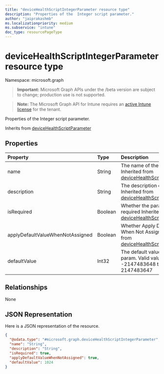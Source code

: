 ```yaml
---
title: "deviceHealthScriptIntegerParameter resource type"
description: "Properties of the  Integer script parameter."
author: "jaiprakashmb"
ms.localizationpriority: medium
ms.subservice: "intune"
doc_type: resourcePageType
---
```


# deviceHealthScriptIntegerParameter resource type

Namespace: microsoft.graph

> **Important:** Microsoft Graph APIs under the /beta version are subject to change; production use is not supported.

> **Note:** The Microsoft Graph API for Intune requires an [active Intune license](https://go.microsoft.com/fwlink/?linkid=839381) for the tenant.

Properties of the  Integer script parameter.


Inherits from [deviceHealthScriptParameter](../resources/intune-devices-devicehealthscriptparameter.md)

## Properties
|Property|Type|Description|
|:---|:---|:---|
|name|String|The name of the param Inherited from [deviceHealthScriptParameter](../resources/intune-devices-devicehealthscriptparameter.md)|
|description|String|The description of the param Inherited from [deviceHealthScriptParameter](../resources/intune-devices-devicehealthscriptparameter.md)|
|isRequired|Boolean|Whether the param is required Inherited from [deviceHealthScriptParameter](../resources/intune-devices-devicehealthscriptparameter.md)|
|applyDefaultValueWhenNotAssigned|Boolean|Whether Apply DefaultValue When Not Assigned Inherited from [deviceHealthScriptParameter](../resources/intune-devices-devicehealthscriptparameter.md)|
|defaultValue|Int32|The default value of Integer param. Valid values -2147483648 to 2147483647|

## Relationships
None

## JSON Representation
Here is a JSON representation of the resource.
<!-- {
  "blockType": "resource",
  "@odata.type": "microsoft.graph.deviceHealthScriptIntegerParameter"
}
-->
``` json
{
  "@odata.type": "#microsoft.graph.deviceHealthScriptIntegerParameter",
  "name": "String",
  "description": "String",
  "isRequired": true,
  "applyDefaultValueWhenNotAssigned": true,
  "defaultValue": 1024
}
```
